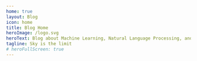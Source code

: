 ```yaml
---
home: true
layout: Blog
icon: home
title: Blog Home
heroImage: /logo.svg
heroText: Blog about Machine Learning, Natural Language Processing, and Data Mining 
tagline: Sky is the limit
# heroFullScreen: true
---
```

